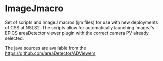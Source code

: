 # ImageJmacro

Set of scripts and ImageJ macros (ijm files) for use with new deployments of CSS at NSLS2. The scripts allow for automatically launching ImageJ's EPICS areaDetector viewer plugin with the correct camera PV already selected.

The java sources are available from the https://github.com/areaDetector/ADViewers
